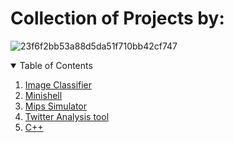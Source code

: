 # Collection of Projects by:
![23f6f2bb53a88d5da51f710bb42cf747](https://user-images.githubusercontent.com/89554893/151116570-dc97040d-d0c5-41d1-9342-c5e8de1f0a91.png)

<!-- Projects -->
<details open="open">
  <summary>Table of Contents</summary>
  <ol>
    <li><a href="#usage">Image Classifier</a></li>
    <li><a href="#roadmap">Minishell</a></li>
    <li><a href="#contributing">Mips Simulator</a></li>
    <li><a href="#license">Twitter Analysis tool</a></li>
    <li><a href="#authors">C++</a></li>
  </ol>
</details>
